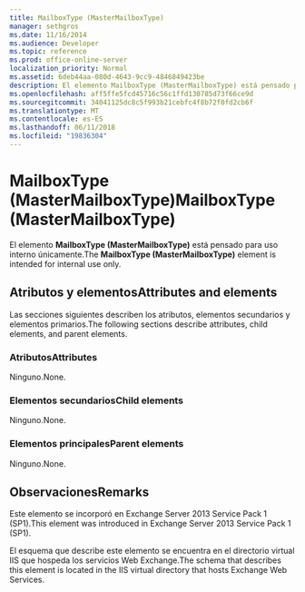 ```yaml
---
title: MailboxType (MasterMailboxType)
manager: sethgros
ms.date: 11/16/2014
ms.audience: Developer
ms.topic: reference
ms.prod: office-online-server
localization_priority: Normal
ms.assetid: 6deb44aa-080d-4643-9cc9-4846849423be
description: El elemento MailboxType (MasterMailboxType) está pensado para uso interno únicamente.
ms.openlocfilehash: aff5ffe5fcd45716c56c1ffd130785d73f66ce9d
ms.sourcegitcommit: 34041125dc8c5f993b21cebfc4f8b72f0fd2cb6f
ms.translationtype: MT
ms.contentlocale: es-ES
ms.lasthandoff: 06/11/2018
ms.locfileid: "19836304"
---
```

# <a name="mailboxtype-mastermailboxtype"></a><span data-ttu-id="5d7c6-103">MailboxType (MasterMailboxType)</span><span class="sxs-lookup"><span data-stu-id="5d7c6-103">MailboxType (MasterMailboxType)</span></span>

<span data-ttu-id="5d7c6-104">El elemento **MailboxType (MasterMailboxType)** está pensado para uso interno únicamente.</span><span class="sxs-lookup"><span data-stu-id="5d7c6-104">The **MailboxType (MasterMailboxType)** element is intended for internal use only.</span></span> 

## <a name="attributes-and-elements"></a><span data-ttu-id="5d7c6-105">Atributos y elementos</span><span class="sxs-lookup"><span data-stu-id="5d7c6-105">Attributes and elements</span></span>

<span data-ttu-id="5d7c6-106">Las secciones siguientes describen los atributos, elementos secundarios y elementos primarios.</span><span class="sxs-lookup"><span data-stu-id="5d7c6-106">The following sections describe attributes, child elements, and parent elements.</span></span>
  
### <a name="attributes"></a><span data-ttu-id="5d7c6-107">Atributos</span><span class="sxs-lookup"><span data-stu-id="5d7c6-107">Attributes</span></span>

<span data-ttu-id="5d7c6-108">Ninguno.</span><span class="sxs-lookup"><span data-stu-id="5d7c6-108">None.</span></span>
  
### <a name="child-elements"></a><span data-ttu-id="5d7c6-109">Elementos secundarios</span><span class="sxs-lookup"><span data-stu-id="5d7c6-109">Child elements</span></span>

<span data-ttu-id="5d7c6-110">Ninguno.</span><span class="sxs-lookup"><span data-stu-id="5d7c6-110">None.</span></span>
  
### <a name="parent-elements"></a><span data-ttu-id="5d7c6-111">Elementos principales</span><span class="sxs-lookup"><span data-stu-id="5d7c6-111">Parent elements</span></span>

<span data-ttu-id="5d7c6-112">Ninguno.</span><span class="sxs-lookup"><span data-stu-id="5d7c6-112">None.</span></span>
  
## <a name="remarks"></a><span data-ttu-id="5d7c6-113">Observaciones</span><span class="sxs-lookup"><span data-stu-id="5d7c6-113">Remarks</span></span>

<span data-ttu-id="5d7c6-114">Este elemento se incorporó en Exchange Server 2013 Service Pack 1 (SP1).</span><span class="sxs-lookup"><span data-stu-id="5d7c6-114">This element was introduced in Exchange Server 2013 Service Pack 1 (SP1).</span></span>
  
<span data-ttu-id="5d7c6-115">El esquema que describe este elemento se encuentra en el directorio virtual IIS que hospeda los servicios Web Exchange.</span><span class="sxs-lookup"><span data-stu-id="5d7c6-115">The schema that describes this element is located in the IIS virtual directory that hosts Exchange Web Services.</span></span>
  

